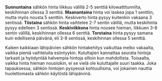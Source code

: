 **Sunnuntaina** sähkön hinta liikkuu välillä 2-5 senttiä kilowattitunnilta, keskihinnan ollessa 3 senttiä. **Maanantaina** hinta voi laskea jopa 1 senttiin, mutta myös nousta 5 senttiin. Keskiverto hinta pysyy kuitenkin vakaana 3 sentissä. **Tiistaina** sähkön hinta vaihtelee 2-7 sentin välillä, mutta keskihinta pysyy edelleen 3 sentissä. **Keskiviikkona** hinta nousee hieman, liikkuen 3-8 sentin välillä, keskihinnan ollessa 6 senttiä. **Torstaina** hinta pysyy samana kuin edellisenä päivänä, eli 3-8 sentissä, keskihinnan ollessa 5 senttiä.

Kaiken kaikkiaan lähipäivien sähkön hintakehitys vaikuttaa melko vakaalta, vaikka pieniä vaihteluita esiintyykin. Kuluttajien kannattaa seurata hintoja tarkasti ja hyödyntää halvempia hintoja silloin kun mahdollista. Toisaalta, vaikka hinta hieman nousisikin, ei se vielä ole kuluttajalle suuri taakka. Joka tapauksessa, sähkön hintojen pysyessä kohtuullisina, voi jokainen nauttia huolettomasta sähkön käytöstä lähipäivinä.